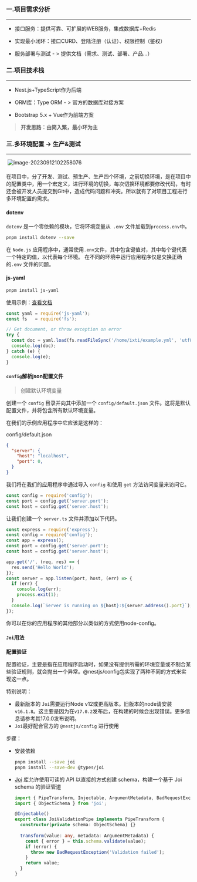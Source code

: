 ### 一.项目需求分析

------



- 接口服务：提供可靠、可扩展的WEB服务，集成数据库+Redis

- 实现最小闭环：接口CURD、登陆注册（认证）、权限控制（鉴权）

- 服务部署与测试 - > 提供文档（需求、测试、部署、产品...）

  

### 二.项目技术栈

------



- Nest.js+TypeScript作为后端

- ORM库：Type ORM - > 官方的数据库对接方案
  
- Bootstrap 5.x + Vue作为前端方案

> **开发思路：由简入繁，最小环为主**



###  三.多环境配置 -> 生产&测试 

------

​	![image-20230912102258076](https://cdn.jsdelivr.net/gh/zhu325/markdown-img/blog/image-20230912102258076.png)

#### 

在项目中，分了开发、测试、预生产、生产四个环境，之前切换环境，是在项目中的配置类中，用一个宏定义，进行环境的切换，每次切换环境都要修改代码，有时还会被开发人员提交到Git中，造成代码问题和冲突。所以就有了对项目工程进行多环境配置的需求。


#### dotenv

`dotenv` 是一个零依赖的模块，它将环境变量从` .env` 文件加载到` process.env `中。

```bash
pnpm install dotenv --save
```

在 `Node.js` 应用程序中，通常使用` .env `文件，其中包含键值对，其中每个键代表一个特定的值，以代表每个环境。 在不同的环境中运行应用程序仅是交换正确的`.env` 文件的问题。



#### js-yaml

```bash
pnpm install js-yaml
```

使用示例：[查看文档](https://www.npmjs.com/package/js-yaml)

```typescript
const yaml = require('js-yaml');
const fs   = require('fs');

// Get document, or throw exception on error
try {
  const doc = yaml.load(fs.readFileSync('/home/ixti/example.yml', 'utf8'));
  console.log(doc);
} catch (e) {
  console.log(e);
}
```



#### `config`解析json配置文件

> 创建默认环境变量

创建一个 `config` 目录并向其中添加一个 `config/default.json` 文件。这将是默认配置文件，并将包含所有默认环境变量。

在我们的示例应用程序中它应该是这样的：

config/default.json

```json
{
  "server": {
    "host": "localhost",
    "port": 0,
  }
}
```

我们将在我们的应用程序中通过导入 `config` 和使用 `get` 方法访问变量来访问它。

```typescript
const config = require('config');
const port = config.get('server.port');
const host = config.get('server.host');
```

让我们创建一个 `server.ts` 文件并添加以下代码。

```typescript
const express = require('express');
const config = require('config');
const app = express();
const port = config.get('server.port');
const host = config.get('server.host');

app.get('/', (req, res) => {
  res.send('Hello World');
});
const server = app.listen(port, host, (err) => {
  if (err) {
    console.log(err);
    process.exit(1);
  }
  console.log(`Server is running on ${host}:${server.address().port}`);
});
```

你可以在你的应用程序的其他部分以类似的方式使用node-config。



#### `Joi`用法

**配置验证**

配置验证，主要是指在应用程序启动时，如果没有提供所需的环境变量或不制合某些验证规则，就会抛出一个异常。@nestjs/config包实现了两种不同的方式米实现这一点。

特别说明：

- 最新版本的 `Joi`需要运行Node v12或更高版本。旧版本的node请安装`v16.1.8`。这主要是因为在`v17.0.2`发布后，在构建的时候会出现错误。更多信息请参考其17.0.0发布说明。
- `Joi`最好配合官方的 `@nestjs/config` 进行使用

步骤：

- 安装依赖

  ```bash
  pnpm install --save joi
  pnpm install --save-dev @types/joi
  ```

- [Joi](https://github.com/sideway/joi) 库允许使用可读的 API 以直接的方式创建 schema，构建一个基于 Joi schema 的验证管道

  ```typescript
  import { PipeTransform, Injectable, ArgumentMetadata, BadRequestException } from '@nestjs/common';
  import { ObjectSchema } from 'joi';
  
  @Injectable()
  export class JoiValidationPipe implements PipeTransform {
    constructor(private schema: ObjectSchema) {}
    
    transform(value: any, metadata: ArgumentMetadata) {
      const { error } = this.schema.validate(value);
      if (error) {
        throw new BadRequestException('Validation failed');
      }
      return value;
    }
  }
  ```

  







